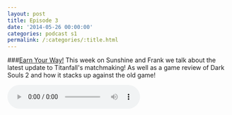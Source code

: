 ```yaml
---
layout: post
title: Episode 3
date: '2014-05-26 00:00:00'
categories: podcast s1
permalink: /:categories/:title.html
---
```


###[Earn Your Way!](http://files.podcast.geeksinprogress.com/files/podcasts/1/EarnYourWay.mp3)
This week on Sunshine and Frank we talk about the latest update to Titanfall's matchmaking! As well as a game review of Dark Souls 2 and how it stacks up against the old game! 

<audio controls>
  <source src="http://files.podcast.geeksinprogress.com/files/podcasts/1/EarnYourWay.mp3" type="audio/mpeg">
</audio>
